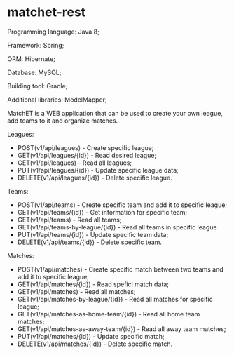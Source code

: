 # matchet-rest

Programming language: Java 8;

Framework: Spring;

ORM: Hibernate;

Database: MySQL;

Building tool: Gradle;

Additional libraries: ModelMapper;

MatchET is a WEB application that can be used to create your own league, add teams to it and organize matches. 

Leagues:
- POST(v1/api/leagues) - Create specific league;
- GET(v1/api/leagues/{id}) - Read desired league;
- GET(v1/api/leagues) - Read all leagues;
- PUT(v1/api/leagues/{id}) - Update specific league data;
- DELETE(v1/api/leagues/{id}) - Delete specific league.

Teams:
- POST(v1/api/teams) - Create specific team and add it to specific league;
- GET(v1/api/teams/{id}) - Get information for specific team;
- GET(v1/api/teams) - Read all teams;
- GET(v1/api/teams-by-league/{id}) - Read all teams in specific league
- PUT(v1/api/teams/{id}) - Update specific team data;
- DELETE(v1/api/teams/{id}) - Delete specific team.

Matches:
- POST(v1/api/matches) - Create specific match between two teams and add it to specific league;
- GET(v1/api/matches/{id}) - Read spefici match data;
- GET(v1/api/matches) - Read all matches;
- GET(v1/api/matches-by-league/{id}) - Read all matches for specific league;
- GET(v1/api/matches-as-home-team/{id}) - Read all home team matches;
- GET(v1/api/matches-as-away-team/{id}) - Read all away team matches;
- PUT(v1/api/matches/{id}) - Update specific match;
- DELETE(v1/api/matches/{id}) - Delete specific match.
